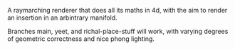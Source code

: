 A raymarching renderer that does all its maths in 4d, with the aim to render an
insertion in an arbintrary manifold. 

Branches main, yeet, and richal-place-stuff will work, with varying degrees of
geometric correctness and nice phong lighting. 
